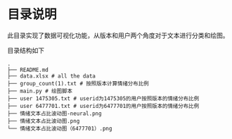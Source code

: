 # 目录说明

此目录实现了数据可视化功能，从版本和用户两个角度对于文本进行分类和绘图。

目录结构如下
```shell
.
├── README.md
├── data.xlsx # all the data
├── group_count(1).txt # 按照版本计算情绪分布比例
├── main.py # 绘图脚本
├── user 1475305.txt # userid为1475305的用户按照版本的情绪分布比例
├── user 6477701.txt # userid为6477701的用户按照版本的情绪分布比例
├── 情绪文本占比波动图-neural.png
├── 情绪文本占比波动图.png
└── 情绪文本占比波动图（6477701）.png
```